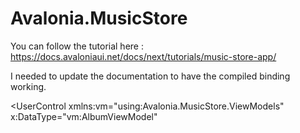 # Avalonia.MusicStore

You can follow the tutorial here : 
https://docs.avaloniaui.net/docs/next/tutorials/music-store-app/

I needed to update the documentation to have the compiled binding working.

<UserControl 
             xmlns:vm="using:Avalonia.MusicStore.ViewModels"
             x:DataType="vm:AlbumViewModel"
>
